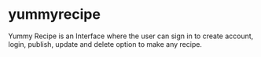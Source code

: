 # yummyrecipe
Yummy Recipe is an Interface where the user can sign in to create account, login, publish, update  and delete option to make any recipe.
